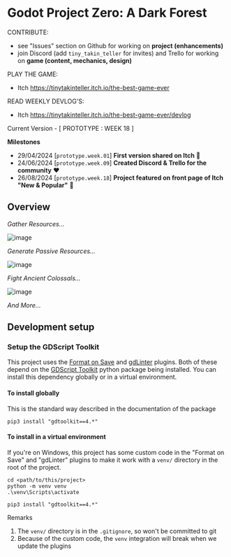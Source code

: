 # Godot Project Zero: A Dark Forest

CONTRIBUTE:
- see "Issues" section on Github for working on **project (enhancements)**
- join Discord (add `tiny_takin_teller` for invites) and Trello for working on **game (content, mechanics, design)**

PLAY THE GAME: 
- Itch https://tinytakinteller.itch.io/the-best-game-ever

READ WEEKLY DEVLOG'S:
- Itch https://tinytakinteller.itch.io/the-best-game-ever/devlog

Current Version - [ PROTOTYPE : WEEK 18 ]

**Milestones**
- 29/04/2024 [`prototype.week.01`] **First version shared on Itch** 👀
- 24/06/2024 [`prototype.week.09`] **Created Discord & Trello for the community** ❤️
- 26/08/2024 [`prototype.week.18`] **Project featured on front page of Itch "New & Popular"** 🚀

## Overview

*Gather Resources...*

![image](https://github.com/TinyTakinTeller/GodotProjectZero/assets/155020210/09a90a5c-b271-4623-ae7b-e0c439c6546a)

*Generate Passive Resources...*

![image](https://github.com/TinyTakinTeller/GodotProjectZero/assets/155020210/e9805710-b03b-4b6f-ade8-f7c85461d46c)

*Fight Ancient Colossals...*

![image](https://github.com/TinyTakinTeller/GodotProjectZero/assets/155020210/9b62ac2a-db9b-470e-9178-d85e1c033ca4)

*And More...*


## Development setup

### Setup the GDScript Toolkit
This project uses the [Format on Save](https://github.com/ryan-haskell/gdformat-on-save) and [gdLinter](https://github.com/el-falso/gdlinter) plugins.
Both of these depend on the [GDScript Toolkit](https://github.com/Scony/godot-gdscript-toolkit) python package being installed.
You can install this dependency globally or in a virtual environment.

#### To install globally
This is the standard way described in the documentation of the package
```
pip3 install "gdtoolkit==4.*"
```

#### To install in a virtual environment
If you're on Windows, this project has some custom code in the "Format on Save" and "gdLinter" plugins to make it work with a `venv/` directory in the root of the project.
```
cd <path/to/this/project>
python -m venv venv
.\venv\Scripts\activate

pip3 install "gdtoolkit==4.*"
```
Remarks 
1. The `venv/` directory is in the `.gitignore`, so won't be committed to git
2. Because of the custom code, the `venv` integration will break when we update the plugins
